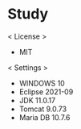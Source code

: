 # Study

< License >
 - MIT

< Settings >
 - WINDOWS 10
 - Eclipse 2021-09
 - JDK 11.0.17
 - Tomcat 9.0.73
 - Maria DB 10.7.6